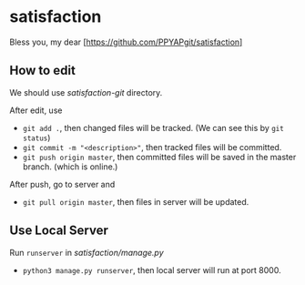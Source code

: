 # satisfaction
Bless you, my dear
[https://github.com/PPYAPgit/satisfaction]

## How to edit
We should use *satisfaction-git* directory.

After edit, use
- `git add .`, then changed files will be tracked. (We can see this by `git status`)
- `git commit -m "<description>"`, then tracked files will be committed.
- `git push origin master`, then committed files will be saved in the master branch. (which is online.)

After push, go to server and
- `git pull origin master`, then files in server will be updated.

## Use Local Server
Run `runserver` in *satisfaction/manage.py*
- `python3 manage.py runserver`, then local server will run at port 8000.
